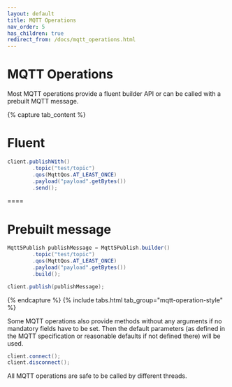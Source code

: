 ```yaml
---
layout: default
title: MQTT Operations
nav_order: 5
has_children: true
redirect_from: /docs/mqtt_operations.html
---
```


# MQTT Operations

Most MQTT operations provide a fluent builder API or can be called with a prebuilt MQTT message.

{% capture tab_content %}

Fluent
===

```java
client.publishWith()
        .topic("test/topic")
        .qos(MqttQos.AT_LEAST_ONCE)
        .payload("payload".getBytes())
        .send();
```

====

Prebuilt message
===

```java
Mqtt5Publish publishMessage = Mqtt5Publish.builder()
        .topic("test/topic")
        .qos(MqttQos.AT_LEAST_ONCE)
        .payload("payload".getBytes())
        .build();

client.publish(publishMessage);
```

{% endcapture %}
{% include tabs.html tab_group="mqtt-operation-style" %}

Some MQTT operations also provide methods without any arguments if no mandatory fields have to be set.
Then the default parameters (as defined in the MQTT specification or reasonable defaults if not defined there) will be 
used.

```java
client.connect();
client.disconnect();
```

All MQTT operations are safe to be called by different threads.